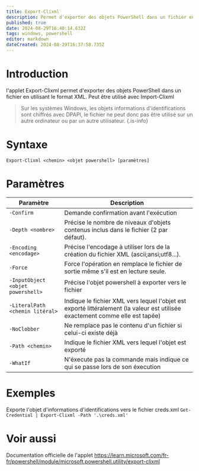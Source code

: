 ```yaml
---
title: Export-Clixml
description: Permet d'exporter des objets PowerShell dans un fichier en utilisant le format XML.
published: true
date: 2024-08-29T16:40:14.632Z
tags: windows, powershell
editor: markdown
dateCreated: 2024-08-29T16:37:58.735Z
---
```


# Introduction

l'applet Export-Clixml permet d'exporter des objets PowerShell dans un fichier en utilisant le format XML. Peut être utilisé avec Import-Clixml

> Sur les systèmes Windows, les objets informations d'identifications sont chiffrés avec DPAPI, le fichier ne peut donc pas être utilisé sur un autre ordinateur ou par un autre utilisateur.
> {.is-info}

# Syntaxe

`Export-Clixml <chemin> <objet powershell> [paramètres]`

# Paramètres

| Paramètre                         | Description                                                                                                                   |
| --------------------------------- | ----------------------------------------------------------------------------------------------------------------------------- |
| `-Confirm`                        | Demande confirmation avant l'exécution                                                                                        |
| `-Depth <nombre>`                 | Précise le nombre de niveaux d'objets contenus inclus dans le fichier (2 par défaut).                                         |
| `-Encoding <encodage>`            | Précise l'encodage à utiliser lors de la création du fichier XML (ascii;ansi;utf8...).                                        |
| `-Force`                          | Force l'opération en remplace le fichier de sortie même s'il est en lecture seule.                                            |
| `-InputObject <objet powershell>` | Précise l'objet powershell à exporter vers le fichier                                                                         |
| `-LiteralPath <chemin litéral>`   | Indique le fichier XML vers lequel l'objet est exporté littéralement (la valeur est utilisée exactement comme elle est tapée) |
| `-NoClobber`                      | Ne remplace pas le contenu d'un fichier si celui-ci existe déjà                                                               |
| `-Path <chemin>`                  | Indique le fichier XML vers lequel l'objet est exporté                                                                        |
| `-WhatIf`                         | N'éxecute pas la commande mais indique ce qui se passe lors de son éxecution                                                  |

# Exemples

Exporte l'objet d'informations d'identifications vers le fichier creds.xml
`Get-Credential | Export-Clixml -Path '.\creds.xml'`

# Voir aussi

Documentation officielle de l'applet
https://learn.microsoft.com/fr-fr/powershell/module/microsoft.powershell.utility/export-clixml
